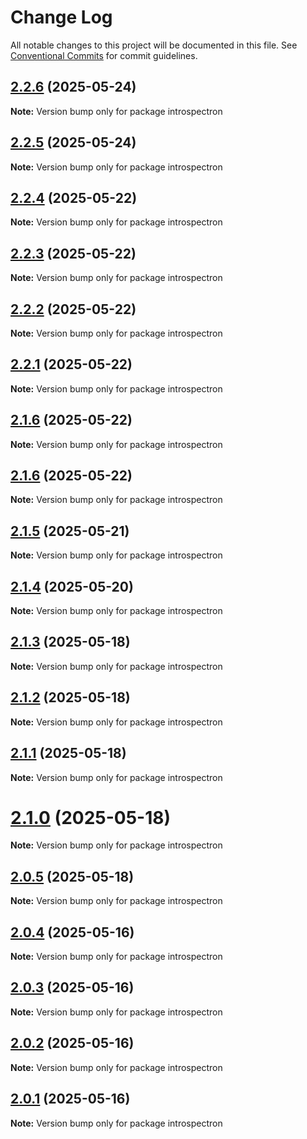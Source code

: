 # Change Log

All notable changes to this project will be documented in this file.
See [Conventional Commits](https://conventionalcommits.org) for commit guidelines.

## [2.2.6](https://github.com/launchql/launchql/compare/introspectron@2.2.5...introspectron@2.2.6) (2025-05-24)

**Note:** Version bump only for package introspectron





## [2.2.5](https://github.com/launchql/launchql/compare/introspectron@2.2.4...introspectron@2.2.5) (2025-05-24)

**Note:** Version bump only for package introspectron





## [2.2.4](https://github.com/launchql/launchql/compare/introspectron@2.2.3...introspectron@2.2.4) (2025-05-22)

**Note:** Version bump only for package introspectron





## [2.2.3](https://github.com/launchql/launchql/compare/introspectron@2.2.2...introspectron@2.2.3) (2025-05-22)

**Note:** Version bump only for package introspectron





## [2.2.2](https://github.com/launchql/launchql/compare/introspectron@2.2.1...introspectron@2.2.2) (2025-05-22)

**Note:** Version bump only for package introspectron





## [2.2.1](https://github.com/launchql/launchql/compare/introspectron@2.1.6...introspectron@2.2.1) (2025-05-22)

**Note:** Version bump only for package introspectron





## [2.1.6](https://github.com/launchql/launchql/compare/introspectron@2.1.6...introspectron@2.1.6) (2025-05-22)

**Note:** Version bump only for package introspectron





## [2.1.6](https://github.com/launchql/launchql/compare/introspectron@2.1.5...introspectron@2.1.6) (2025-05-22)

**Note:** Version bump only for package introspectron





## [2.1.5](https://github.com/launchql/launchql/compare/introspectron@2.1.4...introspectron@2.1.5) (2025-05-21)

**Note:** Version bump only for package introspectron





## [2.1.4](https://github.com/launchql/launchql/compare/introspectron@2.1.3...introspectron@2.1.4) (2025-05-20)

**Note:** Version bump only for package introspectron





## [2.1.3](https://github.com/launchql/launchql/compare/introspectron@2.1.2...introspectron@2.1.3) (2025-05-18)

**Note:** Version bump only for package introspectron





## [2.1.2](https://github.com/launchql/launchql/compare/introspectron@2.1.1...introspectron@2.1.2) (2025-05-18)

**Note:** Version bump only for package introspectron





## [2.1.1](https://github.com/launchql/launchql/compare/introspectron@2.1.0...introspectron@2.1.1) (2025-05-18)

**Note:** Version bump only for package introspectron





# [2.1.0](https://github.com/launchql/launchql/compare/introspectron@2.0.5...introspectron@2.1.0) (2025-05-18)

**Note:** Version bump only for package introspectron





## [2.0.5](https://github.com/launchql/launchql/compare/introspectron@2.0.4...introspectron@2.0.5) (2025-05-18)

**Note:** Version bump only for package introspectron





## [2.0.4](https://github.com/launchql/launchql/compare/introspectron@2.0.3...introspectron@2.0.4) (2025-05-16)

**Note:** Version bump only for package introspectron





## [2.0.3](https://github.com/launchql/launchql/compare/introspectron@2.0.2...introspectron@2.0.3) (2025-05-16)

**Note:** Version bump only for package introspectron





## [2.0.2](https://github.com/launchql/launchql/compare/introspectron@2.0.1...introspectron@2.0.2) (2025-05-16)

**Note:** Version bump only for package introspectron





## [2.0.1](https://github.com/launchql/launchql/compare/introspectron@0.2.12...introspectron@2.0.1) (2025-05-16)

**Note:** Version bump only for package introspectron
